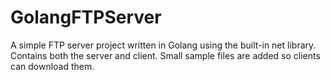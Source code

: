 # GolangFTPServer
A simple FTP server project written in Golang using the built-in net library. Contains both the server and client. Small sample files are added so clients can download them.
